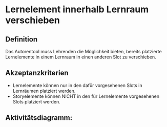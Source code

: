 # Lernelement innerhalb Lernraum verschieben

## Definition

Das Autorentool muss Lehrenden die Möglichkeit bieten, bereits platzierte Lernelemente in einem Lernraum in
einen anderen Slot zu verschieben.

## Akzeptanzkriterien

- Lernelemente können nur in den dafür vorgesehenen Slots in Lernräumen platziert werden.
- Storyelemente können NICHT in den für Lernelemente vorgesehenen Slots platziert werden.

## Aktivitätsdiagramm:


